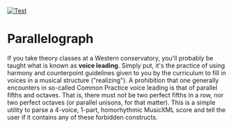 [![Test](https://github.com/cello-ben/Parallelograph/actions/workflows/test.yaml/badge.svg)](https://github.com/cello-ben/Parallelograph/actions/workflows/test.yaml)

# Parallelograph
If you take theory classes at a Western conservatory, you'll probably be taught what is known as **voice leading**. Simply put, it's the practice of using harmony and counterpoint guidelines given to you by the curriculum to fill in voices in a musical structure ("realizing"). A prohibition that one generally encounters in so-called Common Practice voice leading is that of parallel fifths and octaves. That is, there must not be two perfect fifths in a row, nor two perfect octaves (or parallel unisons, for that matter). This is a simple utility to parse a 4-voice, 1-part, homorhythmic MusicXML score and tell the user if it contains any of these forbidden constructs.  